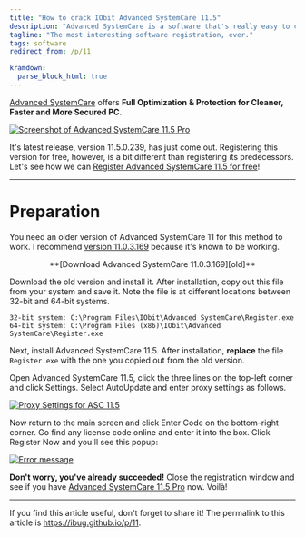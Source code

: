 ```yaml
---
title: "How to crack IObit Advanced SystemCare 11.5"
description: "Advanced SystemCare is a software that's really easy to crack.\nGet Pro for free."
tagline: "The most interesting software registration, ever."
tags: software
redirect_from: /p/11

kramdown:
  parse_block_html: true
---
```


[Advanced SystemCare][asc] offers **Full Optimization & Protection for Cleaner, Faster and More Secured PC**.

[![Screenshot of Advanced SystemCare 11.5 Pro](/image/asc-11.5-pro.png)][self]

It's latest release, version 11.5.0.239, has just come out. Registering this version for free, however, is a bit different than registering its predecessors. Let's see how we can [Register Advanced SystemCare 11.5 for free][self]!

---

# Preparation

You need an older version of Advanced SystemCare 11 for this method to work. I recommend [version 11.0.3.169][old] because it's known to be working.

<div style="text-align: center;">
**[Download Advanced SystemCare 11.0.3.169][old]**
</div>

Download the old version and install it. After installation, copy out this file from your system and save it. Note the file is at different locations between 32-bit and 64-bit systems.

```
32-bit system: C:\Program Files\IObit\Advanced SystemCare\Register.exe
64-bit system: C:\Program Files (x86)\IObit\Advanced SystemCare\Register.exe
```

Next, install Advanced SystemCare 11.5. After installation, **replace** the file `Register.exe` with the one you copied out from the old version.

Open Advanced SystemCare 11.5, click the three lines on the top-left corner and click Settings. Select AutoUpdate and enter proxy settings as follows.

[![Proxy Settings for ASC 11.5](/image/asc-11-proxy-settings.png)][self]

Now return to the main screen and click Enter Code on the bottom-right corner. Go find any license code online and enter it into the box. Click Register Now and you'll see this popup:

[![Error message](/image/asc-11-reg-error.png)][self]

**Don't worry, you've already succeeded!** Close the registration window and see if you have [Advanced SystemCare 11.5 Pro][self] now. Voilà!

---

If you find this article useful, don't forget to share it! The permalink to this article is <https://ibug.github.io/p/11>.


  [self]: https://ibug.github.io/p/11
  [asc]: https://www.iobit.com/en/advancedsystemcarefree.php
  [old]: https://advanced-systemcare-free.en.uptodown.com/windows/download/1672942
